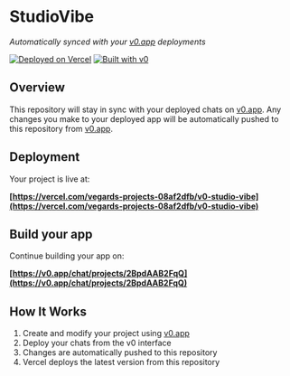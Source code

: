 # StudioVibe

*Automatically synced with your [v0.app](https://v0.app) deployments*

[![Deployed on Vercel](https://img.shields.io/badge/Deployed%20on-Vercel-black?style=for-the-badge&logo=vercel)](https://vercel.com/vegards-projects-08af2dfb/v0-studio-vibe)
[![Built with v0](https://img.shields.io/badge/Built%20with-v0.app-black?style=for-the-badge)](https://v0.app/chat/projects/2BpdAAB2FqQ)

## Overview

This repository will stay in sync with your deployed chats on [v0.app](https://v0.app).
Any changes you make to your deployed app will be automatically pushed to this repository from [v0.app](https://v0.app).

## Deployment

Your project is live at:

**[https://vercel.com/vegards-projects-08af2dfb/v0-studio-vibe](https://vercel.com/vegards-projects-08af2dfb/v0-studio-vibe)**

## Build your app

Continue building your app on:

**[https://v0.app/chat/projects/2BpdAAB2FqQ](https://v0.app/chat/projects/2BpdAAB2FqQ)**

## How It Works

1. Create and modify your project using [v0.app](https://v0.app)
2. Deploy your chats from the v0 interface
3. Changes are automatically pushed to this repository
4. Vercel deploys the latest version from this repository
